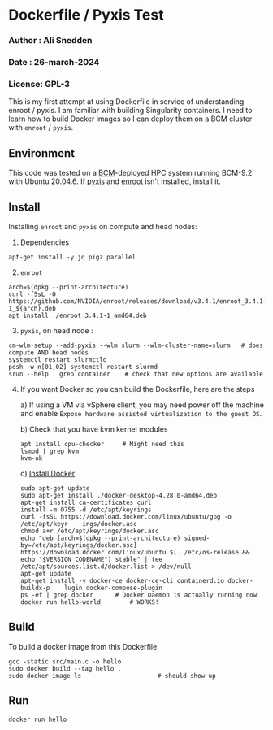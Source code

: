 # Dockerfile / Pyxis Test
### Author : Ali Snedden
### Date   : 26-march-2024
### License: GPL-3

This is my first attempt at using Dockerfile in service of understanding enroot / pyxis.
I am familiar with building Singularity containers. I need to learn how to build
Docker images so I can deploy them on a BCM cluster with `enroot` / `pyxis`.

## Environment
This code was tested on a [BCM](https://developer.nvidia.com/bright-cluster-manager)-deployed HPC system running BCM-9.2 with Ubuntu 20.04.6.
If [pyxis](https://github.com/NVIDIA/pyxis) and [enroot](https://github.com/NVIDIA/enroot) isn't installed, install it.

## Install
Installing `enroot` and `pyxis` on compute and head nodes:
1. Dependencies
```
apt-get install -y jq pigz parallel
```

2. `enroot`
```
arch=$(dpkg --print-architecture)
curl -fSsL -O https://github.com/NVIDIA/enroot/releases/download/v3.4.1/enroot_3.4.1-1_${arch}.deb
apt install ./enroot_3.4.1-1_amd64.deb
```

3. `pyxis`, on head node :
```
cm-wlm-setup --add-pyxis --wlm slurm --wlm-cluster-name=slurm	# does compute AND head nodes
systemctl restart slurmctld
pdsh -w n[01,02] systemctl restart slurmd
srun --help | grep container	# check that new options are available
```

4. If you want Docker so you can build the Dockerfile, here are the steps

    a) If using a VM via vSphere client, you may need power off the machine and enable `Expose hardware assisted virtualization to the guest OS`.

    b) Check that you have kvm kernel modules
    ```
    apt install cpu-checker     # Might need this
    lsmod | grep kvm
    kvm-ok
    ```

    c) [Install Docker](https://docs.docker.com/engine/install/ubuntu/)
    ```
    sudo apt-get update
    sudo apt-get install ./docker-desktop-4.28.0-amd64.deb
    apt-get install ca-certificates curl
    install -m 0755 -d /etc/apt/keyrings
    curl -fsSL https://download.docker.com/linux/ubuntu/gpg -o /etc/apt/keyr    ings/docker.asc
    chmod a+r /etc/apt/keyrings/docker.asc
    echo "deb [arch=$(dpkg --print-architecture) signed-by=/etc/apt/keyrings/docker.asc] https://download.docker.com/linux/ubuntu $(. /etc/os-release && echo "$VERSION_CODENAME") stable" | tee /etc/apt/sources.list.d/docker.list > /dev/null
    apt-get update
    apt-get install -y docker-ce docker-ce-cli containerd.io docker-buildx-p    lugin docker-compose-plugin
    ps -ef | grep docker      # Docker Daemon is actually running now
    docker run hello-world        # WORKS!
    ```

## Build

To build a docker image from this Dockerfile
```
gcc -static src/main.c -o hello
sudo docker build --tag hello .
sudo docker image ls                     # should show up
```

## Run
```
docker run hello
```


